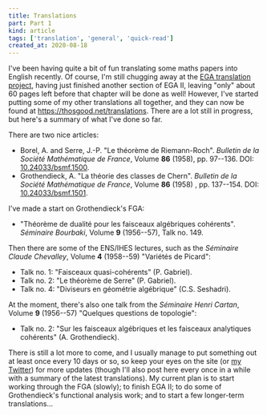 ```yaml
---
title: Translations
part: Part 1
kind: article
tags: ['translation', 'general', 'quick-read']
created_at: 2020-08-18
---
```


I've been having quite a bit of fun translating some maths papers into English recently.
Of course, I'm still chugging away at the [EGA translation project](https://github.com/ryankeleti/ega), having just finished another section of EGA II, leaving "only" about 60 pages left before that chapter will be done as well!
However, I've started putting some of my other translations all together, and they can now be found at <https://thosgood.net/translations>.
There are a lot still in progress, but here's a summary of what I've done so far.

<!-- more -->

There are two nice articles:

- Borel, A. and Serre, J.-P. "Le théorème de Riemann-Roch". _Bulletin de la Société Mathématique de France_, Volume **86** (1958), pp. 97--136. DOI: [10.24033/bsmf.1500](https://www.doi.org/10.24033/bsmf.1500).
- Grothendieck, A. "La théorie des classes de Chern". _Bulletin de la Société Mathématique de France_, Volume **86** (1958) , pp. 137--154. DOI: [10.24033/bsmf.1501](https://www.doi.org/10.24033/bsmf.1501).

I've made a start on Grothendieck's FGA:

- "Théorème de dualité pour les faisceaux algébriques cohérents". _Séminaire Bourbaki_, Volume **9** (1956--57), Talk no. 149.

Then there are some of the ENS/IHES lectures, such as the _Séminaire Claude Chevalley_, Volume **4** (1958--59) "Variétés de Picard":

- Talk no. 1: "Faisceaux quasi-cohérents" (P. Gabriel).
- Talk no. 2: "Le théorème de Serre" (P. Gabriel).
- Talk no. 4: "Diviseurs en géométrie algébrique" (C.S. Seshadri).

At the moment, there's also one talk from the _Séminaire Henri Cartan_, Volume **9** (1956--57) "Quelques questions de topologie":

- Talk no. 2: "Sur les faisceaux algébriques et les faisceaux analytiques cohérents" (A. Grothendieck).

There is still a lot more to come, and I usually manage to put something out at least once every 10 days or so, so keep your eyes on the site (or [my Twitter](https://twitter.com/tjohnhos)) for more updates (though I'll also post here every once in a while with a summary of the latest translations).
My current plan is to start working through the FGA (slowly); to finish EGA II; to do some of Grothendieck's functional analysis work; and to start a few longer-term translations...